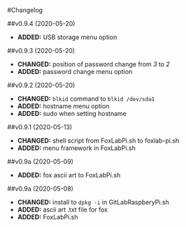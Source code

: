 #Changelog

##v0.9.4 (2020-05-20)
- **ADDED:** USB storage menu option

##v0.9.3 (2020-05-20)
- **CHANGED:** position of password change from *3* to *2*
- **ADDED:** password change menu option

##v0.9.2 (2020-05-20)
- **CHANGED:** `blkid` command to `blkid /dev/sda1`
- **ADDED:** hostname menu option
- **ADDED:** sudo when setting hostname

##v0.9.1 (2020-05-13)
- **CHANGED:** shell script from FoxLabPi.sh to foxlab-pi.sh
- **ADDED:** menu framework in FoxLabPi.sh

##v0.9a (2020-05-09)
- **ADDED:** fox ascii art to FoxLabPi.sh

##v0.9a (2020-05-08)
- **CHANGED:** install to `dpkg -i` in GitLabRaspberyPi.sh
- **ADDED:** ascii art .txt file for fox 
- **ADDED:** FoxLabPi.sh
